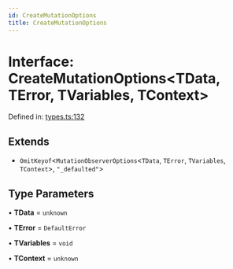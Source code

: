 ```yaml
---
id: CreateMutationOptions
title: CreateMutationOptions
---
```


<!-- DO NOT EDIT: this page is autogenerated from the type comments -->

# Interface: CreateMutationOptions\<TData, TError, TVariables, TContext\>

Defined in: [types.ts:132](https://github.com/TanStack/query/blob/main/packages/angular-query-experimental/src/types.ts#L132)

## Extends

- `OmitKeyof`\<`MutationObserverOptions`\<`TData`, `TError`, `TVariables`, `TContext`\>, `"_defaulted"`\>

## Type Parameters

• **TData** = `unknown`

• **TError** = `DefaultError`

• **TVariables** = `void`

• **TContext** = `unknown`
